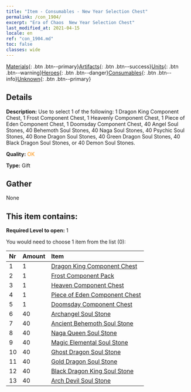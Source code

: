 ```yaml
---
title: "Item - Consumables - New Year Selection Chest"
permalink: /con_1904/
excerpt: "Era of Chaos  New Year Selection Chest"
last_modified_at: 2021-04-15
locale: en
ref: "con_1904.md"
toc: false
classes: wide
---
```

 [Materials](/Items/){: .btn .btn--primary}[Artifacts](/Items/Artifacts/){: .btn .btn--success}[Units](/Items/Units/){: .btn .btn--warning}[Heroes](/Items/Heroes/){: .btn .btn--danger}[Consumables](/Items/Consumables/){: .btn .btn--info}[Unknown](/Items/Unknown/){: .btn .btn--primary}

## Details
 **Description:** Use to select 1 of the following: 1 Dragon King Component Chest, 1 Frost Component Chest, 1 Heavenly Component Chest, 1 Piece of Eden Component Chest, 1 Doomsday Component Chest, 40 Angel Soul Stones, 40 Behemoth Soul Stones, 40 Naga Soul Stones, 40 Psychic Soul Stones, 40 Bone Dragon Soul Stones, 40 Green Dragon Soul Stones, 40 Black Dragon Soul Stones, or 40 Demon Soul Stones.

 **Quality:** <span style="color: #FF8C00">OK</span>

 **Type:** Gift

## Gather

  None

## This item contains:

 **Required Level to open:** 1

 You would need to choose 1 item from the list (0):

  | Nr | Amount |     Item    |
  |:---|:-------|:------------|
  | 1 | 1 | [Dragon King Component Chest](/Items/con_1348/) |  | 
  | 2 | 1 | [Frost Component Pack](/Items/con_1352/) |  | 
  | 3 | 1 | [Heaven Component Chest](/Items/con_1354/) |  | 
  | 4 | 1 | [Piece of Eden Component Chest](/Items/con_1864/) |  | 
  | 5 | 1 | [Doomsday Component Chest](/Items/con_1360/) |  | 
  | 6 | 40 | [Archangel Soul Stone](/Items/unt_288/) |  | 
  | 7 | 40 | [Ancient Behemoth Soul Stone](/Items/unt_311/) |  | 
  | 8 | 40 | [Naga Queen Soul Stone](/Items/unt_325/) |  | 
  | 9 | 40 | [Magic Elemental Soul Stone](/Items/unt_347/) |  | 
  | 10 | 40 | [Ghost Dragon Soul Stone](/Items/unt_303/) |  | 
  | 11 | 40 | [Gold Dragon Soul Stone](/Items/unt_295/) |  | 
  | 12 | 40 | [Black Dragon King Soul Stone](/Items/unt_334/) |  | 
  | 13 | 40 | [Arch Devil Soul Stone](/Items/unt_318/) |  | 
